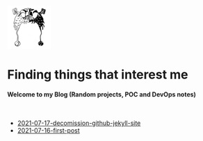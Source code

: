 <a href="https://thraddash.github.io" target="_blank"><img src="https://raw.githubusercontent.com/thraddash/thraddash.github.io/master/avatar/light-dark-avatar.png" height="100" width="100" /></a>
# Finding things that interest me
#### Welcome to my Blog (Random projects, POC and DevOps notes)
<br/>

* [2021-07-17-decomission-github-jekyll-site](posts/2021-07-17-decomission-github-jekyll-site.md) 
* [2021-07-16-first-post](posts/2021-07-16-first-post.md)   
